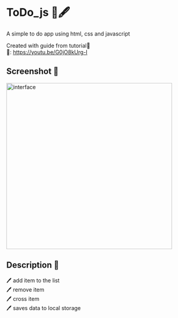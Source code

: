 # ToDo_js 📓🖋️
A simple to do app using html, css and javascript

Created with guide from tutorial👏 <br>
🔗: https://youtu.be/G0jO8kUrg-I

## Screenshot 📸
<img width="433" alt="interface" src="https://github.com/swara731/ToDo_js/assets/131229582/b41c2a0f-97f7-492b-8ad6-c2b3a3028433">

## Description 🤔
🖊️ add item to the list <br>
🖊️ remove item <br>
🖊️ cross item <br>
🖊️ saves data to local storage <br>
